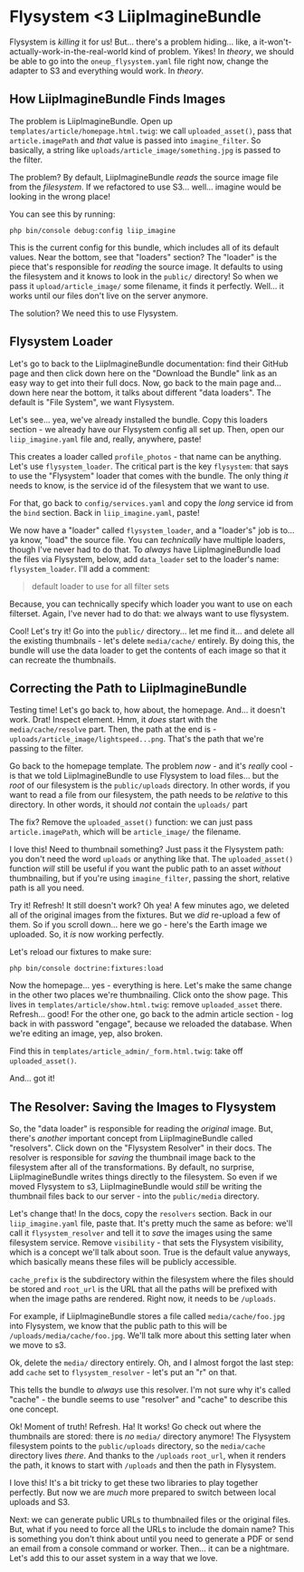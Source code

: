 # Flysystem <3 LiipImagineBundle

Flysystem is *killing* it for us! But... there's a problem hiding... like, a
it-won't-actually-work-in-the-real-world kind of problem. Yikes! In *theory*,
we should be able to go into the `oneup_flysystem.yaml` file right now, change
the adapter to S3 and everything would work. In *theory*.

## How LiipImagineBundle Finds Images

The problem is LiipImagineBundle. Open up `templates/article/homepage.html.twig`:
we call `uploaded_asset()`, pass that `article.imagePath` and *that* value is passed
into `imagine_filter`. So basically, a string like
`uploads/article_image/something.jpg` is passed to the filter.

The problem? By default, LiipImagineBundle *reads* the source image file from
the *filesystem*. If we refactored to use S3... well... imagine would be looking
in the wrong place!

You can see this by running:

```terminal
php bin/console debug:config liip_imagine
```

This is the current config for this bundle, which includes all of its default values.
Near the bottom, see that "loaders" section? The "loader" is the piece that's
responsible for *reading* the source image. It defaults to using the filesystem
and it knows to look in the `public/` directory! So when we pass it
`upload/article_image/` some filename, it finds it perfectly. Well... it works
until our files don't live on the server anymore.

The solution? We need this to use Flysystem.

## Flysystem Loader

Let's go to back to the LiipImagineBundle documentation: find their GitHub page
and then click down here on the "Download the Bundle" link as an easy way to get
into their full docs. Now, go back to the main page and... down here near the bottom,
it talks about different "data loaders". The default is "File System", we want
Flysystem.

Let's see... yea, we've already installed the bundle. Copy this loaders
section - we already have our Flysystem config all set up. Then, open our
`liip_imagine.yaml` file and, really, anywhere, paste!

This creates a loader called `profile_photos` - that name can be anything. Let's
use `flysystem_loader`. The critical part is the key `flysystem`: that says to
use the "Flysystem" loader that comes with the bundle. The only thing *it* needs
to know, is the service id of the filesystem that we want to use.

For that, go back to `config/services.yaml` and copy the *long* service id from
the `bind` section. Back in `liip_imagine.yaml`, paste!

We now have a "loader" called `flysystem_loader`, and a "loader's" job is to...
ya know, "load" the source file. You can *technically* have multiple loaders, though
I've never had to do that. To *always* have LiipImagineBundle load the files
via Flysystem, below, add `data_loader` set to the loader's name: `flysystem_loader`. I'll add a comment:

> default loader to use for all filter sets

Because, you can technically specify which loader you want to use on each filterset.
Again, I've never had to do that: we always want to use flysystem.

Cool! Let's try it! Go into the `public/` directory... let me find it... and
delete all the existing thumbnails - let's delete `media/cache/` entirely. By doing
this, the bundle will use the data loader to get the contents of each image so that
it can recreate the thumbnails.

## Correcting the Path to LiipImagineBundle

Testing time! Let's go back to, how about, the homepage. And... it doesn't work.
Drat! Inspect element. Hmm, it *does* start with the `media/cache/resolve` part.
Then, the path at the end is - `uploads/article_image/lightspeed...png`. That's
the path that we're passing to the filter.

Go back to the homepage template. The problem *now* - and it's *really* cool - is
that we told LiipImagineBundle to use Flysystem to load files... but the *root*
of our filesystem is the `public/uploads` directory. In other words, if you want
to read a file from our filesystem, the path needs to be *relative* to this
directory. In other words, it should *not* contain the `uploads/` part

The fix? Remove the `uploaded_asset()` function: we can just pass `article.imagePath`,
which will be `article_image/` the filename.

I love this! Need to thumbnail something? Just pass it the Flysystem path: you
don't need the word `uploads` or anything like that. The `uploaded_asset()` function
*will* still be useful if you want the public path to an asset *without* thumbnailing,
but if you're using `imagine_filter`, passing the short, relative path is all
you need.

Try it! Refresh! It still doesn't work? Oh yea! A few minutes ago, we deleted all
of the original images from the fixtures. But we *did* re-upload a few of them.
So if you scroll down... here we go - here's the Earth image we uploaded. So, it
*is* now working perfectly.

Let's reload our fixtures to make sure:

```terminal-silent
php bin/console doctrine:fixtures:load
```

Now the homepage... yes - everything is here. Let's make the same change in the
other two places we're thumbnailing. Click onto the show page. This lives in
`templates/article/show.html.twig`: remove `uploaded_asset` there. Refresh... good!
For the other one, go back to the admin article section - log back in with password
"engage", because we reloaded the database. When we're editing an image, yep,
also broken.

Find this in `templates/article_admin/_form.html.twig`: take off `uploaded_asset()`.

And... got it!

## The Resolver: Saving the Images to Flysystem

So, the "data loader" is responsible for reading the *original* image. But, there's
*another* important concept from LiipImagineBundle called "resolvers". Click down
on the "Flysystem Resolver" in their docs. The resolver is responsible for *saving*
the thumbnail image back to the filesystem after all of the transformations. By
default, no surprise, LiipImagineBundle writes things directly to the filesystem.
So even if we moved Flysystem to s3, LiipImagineBundle would *still* be writing
the thumbnail files back to our server - into the `public/media` directory.

Let's change that! In the docs, copy the `resolvers` section. Back in our
`liip_imagine.yaml` file, paste that. It's pretty much the same as before: we'll
call it `flysystem_resolver` and tell it to *save* the images using the same
filesystem service. Remove `visibility` - that sets the Flysystem visibility, which
is a concept we'll talk about soon. True is the default value anyways, which basically
means these files will be publicly accessible.

`cache_prefix` is the subdirectory within the filesystem where the files should
be stored and `root_url` is the URL that all the paths will be prefixed with
when the image paths are rendered. Right now, it needs to be `/uploads`.

For example, if LiipImagineBundle stores a file called `media/cache/foo.jpg` into
Flysystem, we know that the public path to this will be `/uploads/media/cache/foo.jpg`.
We'll talk more about this setting later when we move to s3.

Ok, delete the `media/` directory entirely. Oh, and I almost forgot the last step:
add `cache` set to `flysystem_resolver` - let's put an "r" on that.

This tells the bundle to *always* use this resolver. I'm not sure why it's called
"cache" - the bundle seems to use "resolver" and "cache" to describe this one concept.

Ok! Moment of truth! Refresh. Ha! It works! Go check out where the thumbnails are
stored: there is *no* `media/` directory anymore! The Flysystem filesystem points
to the `public/uploads` directory, so the `media/cache` directory lives *there*.
And thanks to the `/uploads` `root_url`, when it renders the path, it knows to
start with `/uploads` and then the path in Flysystem.

I love this! It's a bit tricky to get these two libraries to play together perfectly.
But now we are *much* more prepared to switch between local uploads and S3.

Next: we can generate public URLs to thumbnailed files or the original files. But,
what if you need to force all the URLs to include the domain name? This is something
you don't think about until you need to generate a PDF or send an email from a
console command or worker. Then... it can be a nightmare. Let's add this to our
asset system in a way that we love.
